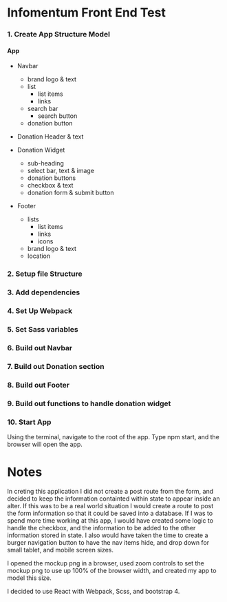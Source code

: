 # Infomentum Front End Test
### 1. Create App Structure Model

####  App
- Navbar
  - brand logo & text
  - list
    - list items
    - links
  - search bar
    - search button
  - donation button

- Donation Header & text
- Donation Widget
  - sub-heading
  - select bar, text & image
  - donation buttons
  - checkbox & text
  - donation form & submit button

- Footer
  - lists
    - list items
    - links
    - icons
  - brand logo & text
  - location

### 2. Setup file Structure
### 3. Add dependencies
### 4. Set Up Webpack
### 5. Set Sass variables
### 6. Build out Navbar
### 7. Build out Donation section
### 8. Build out Footer
### 9. Build out functions to handle donation widget
### 10. Start App
Using the terminal, navigate to the root of the app.
Type npm start, and the browser will open the app.


# Notes
In creting this application I did not create a post route from the form,
and decided to keep the information containted within state to appear inside an alter.
If this was to be a real world situation I would create a route to post the form information
so that it could be saved into a database.
If I was to spend more time working at this app, I would have created some logic to
handle the checkbox, and the information to be added to the other information stored
in state.
I also would have taken the time to create a burger navigation button to have the nav items hide, and drop down for small tablet, and mobile screen sizes.

I opened the mockup png in a browser, used zoom controls to set the mockup png
to use up 100% of the browser width, and created my app to model this size.

I decided to use React with Webpack, Scss, and bootstrap 4.
